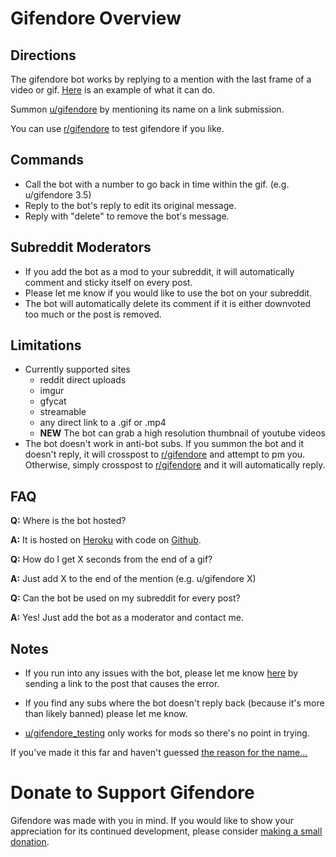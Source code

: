 # Gifendore Overview

## Directions
The gifendore bot works by replying to a mention with the last frame of a video or gif. [Here](https://www.reddit.com/r/gifendore/comments/axcqvs/example_of_ugifendore/) is an example of what it can do.

Summon [u/gifendore](https://www.reddit.com/u/gifendore) by mentioning its name on a link submission.

You can use [r/gifendore](https://www.reddit.com/r/gifendore) to test gifendore if you like.

## Commands
- Call the bot with a number to go back in time within the gif. (e.g. u/gifendore 3.5)
- Reply to the bot's reply to edit its original message.
- Reply with "delete" to remove the bot's message.

## Subreddit Moderators
- If you add the bot as a mod to your subreddit, it will automatically comment and sticky itself on every post.
- Please let me know if you would like to use the bot on your subreddit.
- The bot will automatically delete its comment if it is either downvoted too much or the post is removed.

## Limitations
- Currently supported sites
  - reddit direct uploads
  - imgur
  - gfycat
  - streamable
  - any direct link to a .gif or .mp4
  - **NEW** The bot can grab a high resolution thumbnail of youtube videos
- The bot doesn't work in anti-bot subs. If you summon the bot and it doesn't reply, it will crosspost to [r/gifendore](https://www.reddit.com/r/gifendore) and attempt to pm you. Otherwise, simply crosspost to [r/gifendore](https://www.reddit.com/r/gifendore) and it will automatically reply.

## FAQ
**Q:** Where is the bot hosted?

**A:** It is hosted on [Heroku](https://www.heroku.com/) with code on [Github](https://github.com/Brandawg93/Gifendore).

**Q:** How do I get X seconds from the end of a gif?

**A:** Just add X to the end of the mention (e.g. u/gifendore X)

**Q:** Can the bot be used on my subreddit for every post?

**A:** Yes! Just add the bot as a moderator and contact me.

## Notes
- If you run into any issues with the bot, please let me know [here](https://www.reddit.com/message/compose?to=/u/brandawg93&subject=Gifendore%20Issue&message=Please%20submit%20any%20issues%20you%20may%20have%20with%20u/gifendore%20here%20along%20with%20a%20link%20to%20the%20original%20post.) by sending a link to the post that causes the error.

- If you find any subs where the bot doesn't reply back (because it's more than likely banned) please let me know.

- [u/gifendore_testing](https://www.reddit.com/u/gifendore_testing) only works for mods so there's no point in trying.


If you've made it this far and haven't guessed [the reason for the name...](https://imgur.com/BkF5mel)


# Donate to Support Gifendore
Gifendore was made with you in mind. If you would like to show your appreciation for its continued development, please consider [making a small donation](https://paypal.me/brandawg93).
